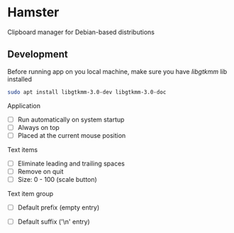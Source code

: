 # Hamster

Clipboard manager for Debian-based distributions

## Development

Before running app on you local machine, make sure you have *libgtkmm* lib installed

```bash
sudo apt install libgtkmm-3.0-dev libgtkmm-3.0-doc
```


Application

- [ ] Run automatically on system startup
- [ ] Always on top
- [ ] Placed at the current mouse position

Text items

- [ ] Eliminate leading and trailing spaces
- [ ] Remove on quit
- [ ] Size: 0 - 100 (scale button)

Text item group

- [ ] Default prefix (empty entry)
- [ ] Default suffix ('\n' entry)

